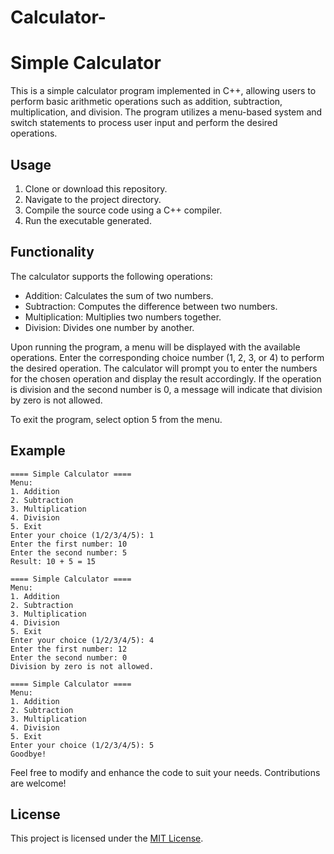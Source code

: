 # Calculator-
# Simple Calculator

This is a simple calculator program implemented in C++, allowing users to perform basic arithmetic operations such as addition, subtraction, multiplication, and division. The program utilizes a menu-based system and switch statements to process user input and perform the desired operations.

## Usage

1. Clone or download this repository.
2. Navigate to the project directory.
3. Compile the source code using a C++ compiler.
4. Run the executable generated.

## Functionality

The calculator supports the following operations:

- Addition: Calculates the sum of two numbers.
- Subtraction: Computes the difference between two numbers.
- Multiplication: Multiplies two numbers together.
- Division: Divides one number by another.

Upon running the program, a menu will be displayed with the available operations. Enter the corresponding choice number (1, 2, 3, or 4) to perform the desired operation. The calculator will prompt you to enter the numbers for the chosen operation and display the result accordingly. If the operation is division and the second number is 0, a message will indicate that division by zero is not allowed.

To exit the program, select option 5 from the menu.

## Example

```
==== Simple Calculator ====
Menu:
1. Addition
2. Subtraction
3. Multiplication
4. Division
5. Exit
Enter your choice (1/2/3/4/5): 1
Enter the first number: 10
Enter the second number: 5
Result: 10 + 5 = 15

==== Simple Calculator ====
Menu:
1. Addition
2. Subtraction
3. Multiplication
4. Division
5. Exit
Enter your choice (1/2/3/4/5): 4
Enter the first number: 12
Enter the second number: 0
Division by zero is not allowed.

==== Simple Calculator ====
Menu:
1. Addition
2. Subtraction
3. Multiplication
4. Division
5. Exit
Enter your choice (1/2/3/4/5): 5
Goodbye!
```

Feel free to modify and enhance the code to suit your needs. Contributions are welcome!

## License

This project is licensed under the [MIT License](LICENSE).
